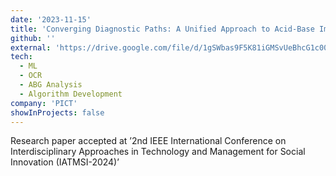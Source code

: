 ```yaml
---
date: '2023-11-15'
title: 'Converging Diagnostic Paths: A Unified Approach to Acid-Base Imbalances in COPD Patients'
github: ''
external: 'https://drive.google.com/file/d/1gSWbas9F5K81iGMSvUeBhcG1c00tGeIS/view?usp=sharing'
tech:
  - ML
  - OCR
  - ABG Analysis
  - Algorithm Development
company: 'PICT'
showInProjects: false
---
```


Research paper accepted at ’2nd IEEE International Conference on Interdisciplinary Approaches in Technology and Management for Social Innovation (IATMSI-2024)’
